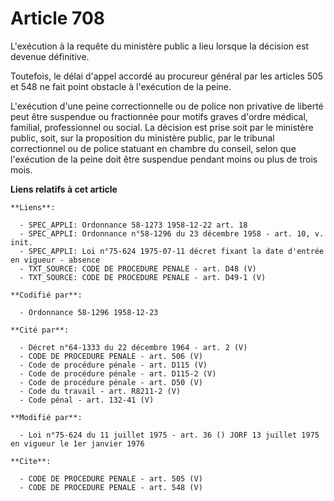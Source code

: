 # Article 708

L'exécution à la requête du ministère public a lieu lorsque la décision est devenue définitive.

Toutefois, le délai d'appel accordé au procureur général par les articles 505 et 548 ne fait point obstacle à l'exécution de
la peine.

L'exécution d'une peine correctionnelle ou de police non privative de liberté peut être suspendue ou fractionnée pour motifs
graves d'ordre médical, familial, professionnel ou social. La décision est prise soit par le ministère public, soit, sur la
proposition du ministère public, par le tribunal correctionnel ou de police statuant en chambre du conseil, selon que
l'exécution de la peine doit être suspendue pendant moins ou plus de trois mois.

**Liens relatifs à cet article**

	**Liens**:

	  - SPEC_APPLI: Ordonnance 58-1273 1958-12-22 art. 18
	  - SPEC_APPLI: Ordonnance n°58-1296 du 23 décembre 1958 - art. 10, v. init.
	  - SPEC_APPLI: Loi n°75-624 1975-07-11 décret fixant la date d'entrée en vigueur - absence
	  - TXT_SOURCE: CODE DE PROCEDURE PENALE - art. D48 (V)
	  - TXT_SOURCE: CODE DE PROCEDURE PENALE - art. D49-1 (V)

	**Codifié par**:

	  - Ordonnance 58-1296 1958-12-23

	**Cité par**:

	  - Décret n°64-1333 du 22 décembre 1964 - art. 2 (V)
	  - CODE DE PROCEDURE PENALE - art. 506 (V)
	  - Code de procédure pénale - art. D115 (V)
	  - Code de procédure pénale - art. D115-2 (V)
	  - Code de procédure pénale - art. D50 (V)
	  - Code du travail - art. R8211-2 (V)
	  - Code pénal - art. 132-41 (V)

	**Modifié par**:

	  - Loi n°75-624 du 11 juillet 1975 - art. 36 () JORF 13 juillet 1975 en vigueur le 1er janvier 1976

	**Cite**:

	  - CODE DE PROCEDURE PENALE - art. 505 (V)
	  - CODE DE PROCEDURE PENALE - art. 548 (V)
